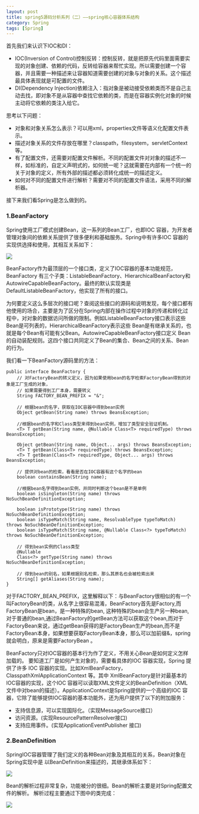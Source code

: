 ```yaml
---
layout: post
title: spring5源码分析系列（二）——spring核心容器体系结构
category: Spring
tags: [Spring]
---
```


首先我们来认识下IOC和DI：
- IOC(Inversion of Control)控制反转：控制反转，就是把原先代码里面需要实现的对象创建、依赖的代码，反转给容器来帮忙实现。所以需要创建一个容器，并且需要一种描述来让容器知道需要创建的对象与对象的关系。这个描述最具体表现就是可配置的文件。
- DI(Dependency Injection)依赖注入：指对象是被动接受依赖类而不是自己主动去找，即对象不是从容器中查找它依赖的类，而是在容器实例化对象的时候主动将它依赖的类注入给它。

思考以下问题：
- 对象和对象关系怎么表示？可以用xml，properties文件等语义化配置文件表示。
- 描述对象关系的文件存放在哪里？classpath，filesystem，servletContext等。
- 有了配置文件，还需要对配置文件解析。不同的配置文件对对象的描述不一样，如标准的，自定义声明式的，如何统一呢？这就需要在内部有一个统一的关于对象的定义，所有外部的描述都必须转化成统一的描述定义。
- 如何对不同的配置文件进行解析？需要对不同的配置文件语法，采用不同的解析器。

接下来我们看Spring是怎么做到的。

### 1.BeanFactory

Spring使用工厂模式创建Bean，这一系列的Bean工厂，也即IOC 容器，为开发者管理对象间的依赖关系提供了很多便利和基础服务。Spring中有许多IOC 容器的实现供选择和使用，其相互关系如下：

![](https://yaofengdoit.github.io/assets/images/2019/spring/2-1.png)

BeanFactory作为最顶层的一个接口类，定义了IOC容器的基本功能规范，BeanFactory 有三个子类：ListableBeanFactory、HierarchicalBeanFactory和AutowireCapableBeanFactory。最终的默认实现类是DefaultListableBeanFactory，他实现了所有的接口。

为何要定义这么多层次的接口呢？查阅这些接口的源码和说明发现，每个接口都有他使用的场合，主要是为了区分在Spring内部在操作过程中对象的传递和转化过程中，对对象的数据访问所做的限制。例如ListableBeanFactory接口表示这些Bean是可列表的，HierarchicalBeanFactory表示这些 Bean是有继承关系的，也就是每个Bean有可能有父Bean。AutowireCapableBeanFactory接口定义 Bean的自动装配规则。这四个接口共同定义了Bean的集合、Bean之间的关系、Bean的行为。

我们看一下BeanFactory源码里的方法：

```
public interface BeanFactory {
    // 对FactoryBean的转义定义，因为如果使用bean的名字检索FactoryBean得到的对象是工厂生成的对象，
    // 如果需要得到工厂本身，需要转义
    String FACTORY_BEAN_PREFIX = "&";
    
    // 根据bean的名字，获取在IOC容器中得到bean实例
    Object getBean(String name) throws BeansException;
    	
    //根据bean的名字和Class类型来得到bean实例，增加了类型安全验证机制。
    <T> T getBean(String name, @Nullable Class<T> requiredType) throws BeansException;
    
    Object getBean(String name, Object... args) throws BeansException;
    <T> T getBean(Class<T> requiredType) throws BeansException;
    <T> T getBean(Class<T> requiredType, Object... args) throws BeansException;
    
    // 提供对bean的检索，看看是否在IOC容器有这个名字的bean
    boolean containsBean(String name);
    
    //根据bean名字得到bean实例，并同时判断这个bean是不是单例
    boolean isSingleton(String name) throws NoSuchBeanDefinitionException;
    
    boolean isPrototype(String name) throws NoSuchBeanDefinitionException;
    boolean isTypeMatch(String name, ResolvableType typeToMatch) throws NoSuchBeanDefinitionException;
    boolean isTypeMatch(String name, @Nullable Class<?> typeToMatch) throws NoSuchBeanDefinitionException;
    
    // 得到bean实例的Class类型
    @Nullable
    Class<?> getType(String name) throws NoSuchBeanDefinitionException;
    
    // 得到bean的别名，如果根据别名检索，那么其原名也会被检索出来
    String[] getAliases(String name);
}
```
对于FACTORY_BEAN_PREFIX，这里解释以下：与BeanFactory很相似的有一个叫FactoryBean的类，从名字上很容易混淆，BeanFactory首先是Factory,而FactoryBean是bean，是一种特殊的bean, 这种特殊的bean会生产另一种bean, 对于普通的bean,通过BeanFactory的getBean方法可以获取这个bean,而对于FactoryBean来说，通过getBean获得的是FactoryBean生产的bean,而不是FactoryBean本身，如果想要获取FactoryBean本身，那么可以加前缀&，spring就会明白，原来是需要FactoryBean 。

BeanFactory只对IOC容器的基本行为作了定义，不用关心Bean是如何定义怎样加载的。
要知道工厂是如何产生对象的，需要看具体的IOC 容器实现，Spring 提供了许多 IOC 容器的实现。比如XmlBeanFactory，ClasspathXmlApplicationContext 等。其中 XmlBeanFactory是针对最基本的IOC容器的实现，这个IOC 容器可以读取XML文件定义的BeanDefinition（XML文件中对bean的描述）。ApplicationContext是Spring提供的一个高级的IOC 容器，它除了能够提供IOC容器的基本功能外，还为用户提供了以下的附加服务：
- 支持信息源，可以实现国际化。（实现MessageSource接口）
- 访问资源。(实现ResourcePatternResolver接口)
- 支持应用事件。(实现ApplicationEventPublisher 接口)

### 2.BeanDefinition

SpringIOC容器管理了我们定义的各种Bean对象及其相互的关系，Bean对象在Spring实现中是
以BeanDefinition来描述的，其继承体系如下： 

![](https://yaofengdoit.github.io/assets/images/2019/spring/2-2.png)

Bean的解析过程非常复杂，功能被分的很细。Bean的解析主要是对Spring配置文件的解析。
解析过程主要通过下图中的类完成：

![](https://yaofengdoit.github.io/assets/images/2019/spring/2-3.png)




